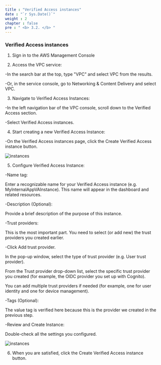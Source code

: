 ```yaml
---
title : "Verified Access instances"
date : "`r Sys.Date()`"
weight : 2
chapter : false
pre : " <b> 3.2. </b> "
---
```

### Verified Access instances

1. Sign in to the AWS Management Console

2. Access the VPC service:

-In the search bar at the top, type "VPC" and select VPC from the results.

-Or, in the service console, go to Networking & Content Delivery and select VPC.

3. Navigate to Verified Access Instances:

-In the left navigation bar of the VPC console, scroll down to the Verified Access section.

-Select Verified Access instances.

4. Start creating a new Verified Access Instance:

-On the Verified Access instances page, click the Create Verified Access instance button.

![instances](/images/images/8/instances1.png?featherlight=false&width=90pc)

5. Configure Verified Access Instance:

-Name tag:

Enter a recognizable name for your Verified Access instance (e.g. MyInternalAppVAInstance). This name will appear in the dashboard and related resources.

-Description (Optional):

Provide a brief description of the purpose of this instance.

-Trust providers:

This is the most important part. You need to select (or add new) the trust providers you created earlier.

-Click Add trust provider.

In the pop-up window, select the type of trust provider (e.g. User trust provider).

From the Trust provider drop-down list, select the specific trust provider you created (for example, the OIDC provider you set up with Cognito).

You can add multiple trust providers if needed (for example, one for user identity and one for device management).

-Tags (Optional):

The value tag is verified here because this is the provider we created in the previous step.

-Review and Create Instance:

Double-check all the settings you configured.

![instances](/images/images/8/instances2.png?featherlight=false&width=90pc)

6. When you are satisfied, click the Create Verified Access instance button.